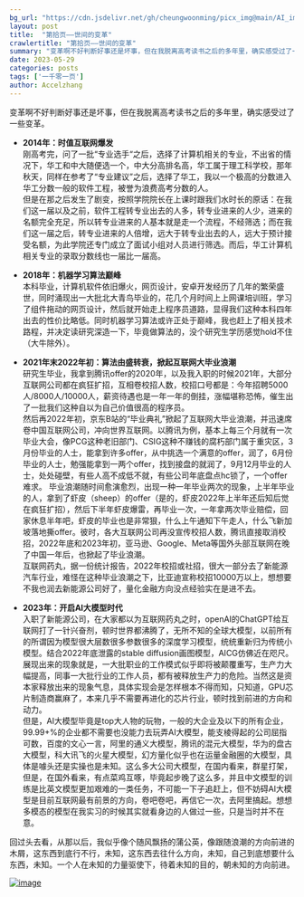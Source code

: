 ```yaml
---
bg_url: "https://cdn.jsdelivr.net/gh/cheungwoonming/picx_img@main/AI_img/AI-image-016.jpg"
layout: post
title:  "第拾页——世间的变革"
crawlertitle: "第拾页——世间的变革"
summary: "变革啊不好判断好事还是坏事，但在我脱离高考读书之后的多年里，确实感受过了一些变革..."
date: 2023-05-29
categories: posts
tags: ['一千零一页']
author: Accelzhang
---
```


变革啊不好判断好事还是坏事，但在我脱离高考读书之后的多年里，确实感受过了一些变革。

* **2014年：时值互联网爆发**<br />
刚高考完，问了一批“专业选手“之后，选择了计算机相关的专业，不出省的情况下，华工和中大随便选一个，中大分高排名高，华工属于理工科学校，那年秋天，同样在参考了“专业建议”之后，选择了华工，我以一个极高的分数进入华工分数一般的软件工程，被誉为浪费高考分数的人。<br />
但是在那之后发生了剧变，按照学院院长在上课时跟我们水时长的原话：在我们这一届以及之前，软件工程转专业出去的人多，转专业进来的人少，进来的名额完全充足，所以转专业进来的人基本就是走一个流程，不经筛选；而在我们这一届之后，转专业进来的人倍增，远大于转专业出去的人，远大于预计接受名额，为此学院还专门成立了面试小组对人员进行筛选。而后，华工计算机相关专业的录取分数线也一届比一届高。


* **2018年：机器学习算法巅峰**<br />
本科毕业，计算机软件依旧爆火，网页设计，安卓开发经历了几年的繁荣盛世，同时涌现出一大批北大青鸟毕业的，花几个月时间上上网课培训班，学习了组件拖动的网页设计，然后就开始走上程序员道路，显得我们这种本科四年出去的性价比略低。同时机器学习算法或许正处于巅峰，我也赶上了相关技术路程，并决定读研究深造一下，毕竟做算法的，没个研究生学历感觉hold不住（大牛除外）。


* **2021年末2022年初：算法由盛转衰，掀起互联网大毕业浪潮**<br />
研究生毕业，我拿到腾讯offer的2020年，以及我入职的时候2021年，大部分互联网公司都在疯狂扩招，互相卷校招人数，校招口号都是：今年招聘5000人/8000人/10000人，薪资待遇也是一年一年的倒挂，涨幅堪称恐怖，催生出了一批我们这种自以为自己价值很高的程序员。<br />
然后再2022年初，京东B站的“毕业典礼”掀起了互联网大毕业浪潮，并迅速席卷中国互联网公司，冲向世界互联网。以腾讯为例，基本上每三个月就有一次毕业大会，像PCG这种老旧部门、CSIG这种不赚钱的腐朽部门属于重灾区，3月份毕业的人士，能拿到许多offer，从中挑选一个满意的offer，润了，6月份毕业的人士，勉强能拿到一两个offer，找到接盘的就润了，9月12月毕业的人士，处处碰壁，有些人高不成低不就，有些公司年底盘点hc锁了，一个offer难求。
毕业浪潮随时间愈演愈烈，出现一种一年毕业两次的现象，上半年毕业的人，拿到了虾皮（sheep）的offer（是的，虾皮2022年上半年还后知后觉在疯狂扩招），然后下半年虾皮爆雷，再毕业一次，一年拿两次毕业赔偿，回家休息半年吧，虾皮的毕业也是非常狠，什么上午通知下午走人，什么飞新加坡落地撕offer。彼时，各大互联网公司再没宣传校招人数，腾讯直接取消校招，2022年底和2023年初，亚马逊、Google、Meta等国外头部互联网在晚了中国一年后，也掀起了毕业浪潮。<br />
互联网药丸，据一份统计报告，2022年校招或社招，很大一部分去了新能源汽车行业，难怪在这种毕业浪潮之下，比亚迪宣称校招10000万以上，想想要不我也润去新能源公司好了，量化金融方向没点经验实在是进不去。


* **2023年：开启AI大模型时代**<br />
入职了新能源公司，在大家都以为互联网药丸之时，openAI的ChatGPT给互联网打了一针兴奋剂，顿时世界都沸腾了，无所不知的全球大模型，以前所有的所谓因为模型很大层数很多参数很多的深度学习模型，统统重新归为传统小模型。结合2022年底泄露的stable diffusion画图模型，AICG仿佛近在咫尺。展现出来的现象就是，一大批职业的工作模式似乎即将被颠覆重写，生产力大幅提高，同事一大批行业的工作人员，都有被释放生产力的危险。当然这是资本家释放出来的现象气息，具体实现会是怎样根本不得而知，只知道，GPU芯片制造商赢麻了，本来几乎不需要再进化的芯片行业，顿时找到前进的方向和动力。<br />
但是，AI大模型毕竟是top大人物的玩物，一般的大企业及以下的所有企业，99.99+%的企业都不需要也没能力去玩弄AI大模型，能支棱得起的公司屈指可数，百度的文心一言，阿里的通义大模型，腾讯的混元大模型，华为的盘古大模型，科大讯飞的火星大模型，幻方量化似乎也在运量金融圈的大模型，具体是噱头还是实操也是未知。这么多大公司大模型，在国内看来，群星打架，但是，在国外看来，有点菜鸡互啄，毕竟起步晚了这么多，并且中文模型的训练是比英文模型更加艰难的一类任务，不可能一下子追赶上，但不妨碍AI大模型是目前互联网最有前景的方向，卷吧卷吧，再信它一次，去阿里搞起。想想多模态的模型在我实习的时候其实就看身边的人做过一些，只是当时并不在意。

回过头去看，从那以后，我似乎像个随风飘扬的蒲公英，像跟随浪潮的方向前进的木屑，这东西到底行不行，未知，这东西去往什么方向，未知，自己到底想要什么东西，未知。一个人在未知的力量驱使下，待着未知的目的，朝未知的方向前进。

[![image](https://cdn.jsdelivr.net/gh/cheungwoonming/picx_img@main/AI_img/AI-image-016.jpg)](https://cdn.jsdelivr.net/gh/cheungwoonming/picx_img@main/AI_img/AI-image-016.jpg)

